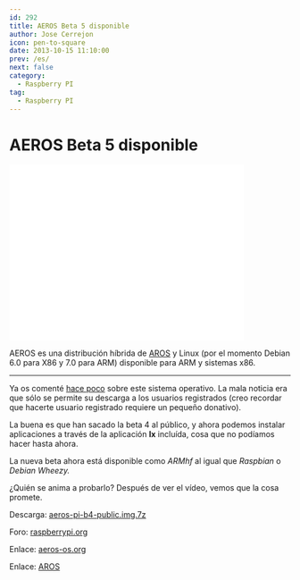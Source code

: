 ```yaml
---
id: 292
title: AEROS Beta 5 disponible
author: Jose Cerrejon
icon: pen-to-square
date: 2013-10-15 11:10:00
prev: /es/
next: false
category:
  - Raspberry PI
tag:
  - Raspberry PI
---
```


# AEROS Beta 5 disponible

<iframe width="420" height="315" src="//www.youtube.com/embed/nmUxs-fjQ8k" frameborder="0" allowfullscreen></iframe>

AEROS es una distribución híbrida de [AROS](http://www.aros.org) y Linux (por el momento Debian 6.0 para X86 y 7.0 para ARM) disponible para ARM y sistemas x86.

- - -
Ya os comenté [hace poco](/post.php?id=202) sobre este sistema operativo. La mala noticia era que sólo se permite su descarga a los usuarios registrados (creo recordar que hacerte usuario registrado requiere un pequeño donativo).

La buena es que han sacado la beta 4 al público, y ahora podemos instalar aplicaciones a través de la aplicación **lx** incluída, cosa que no podíamos hacer hasta ahora.

La nueva beta ahora está disponible como *ARMhf* al igual que *Raspbian* o *Debian Wheezy.*

¿Quién se anima a probarlo? Después de ver el vídeo, vemos que la cosa promete.

Descarga: [aeros-pi-b4-public.img.7z](http://www.aeros-os.org/aeros-pi-b4-public.img.7z)

Foro: [raspberrypi.org](http://www.raspberrypi.org/phpBB3/viewtopic.php?p=434031&sid=948256877de5ea9affef5bb246b103fd#p434031)

Enlace: [aeros-os.org](http://www.aeros-os.org)

Enlace: [AROS](http://aros.sourceforge.net)